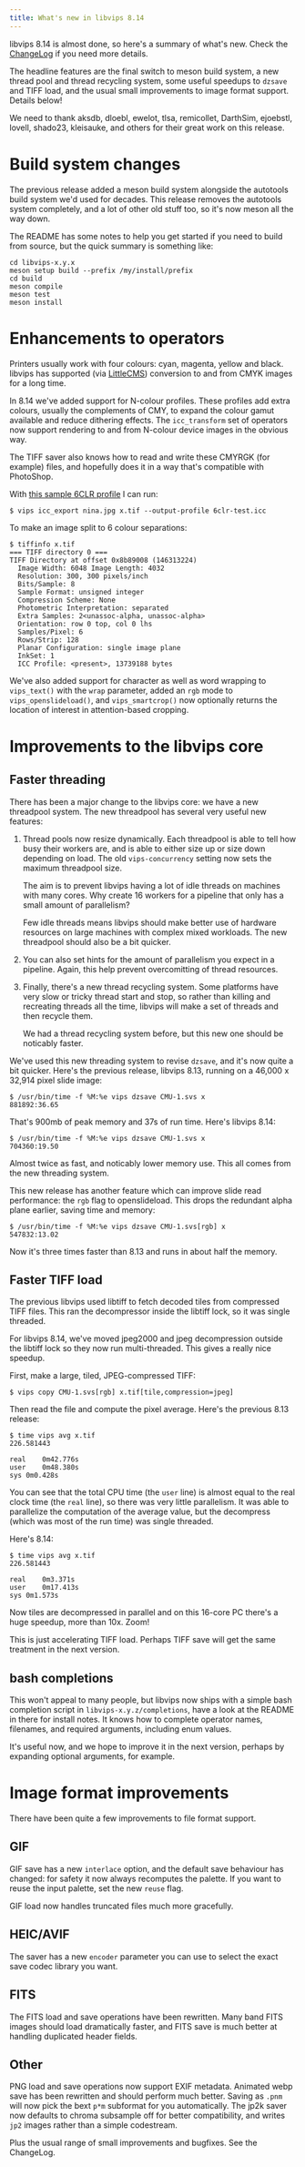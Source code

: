 ```yaml
---
title: What's new in libvips 8.14
---
```


libvips 8.14 is almost done, so here's a summary of what's new. Check the
[ChangeLog](https://github.com/libvips/libvips/blob/master/ChangeLog)
if you need more details.

The headline features are the final switch to meson build system, a new
thread pool and thread recycling system, some useful speedups to `dzsave` and
TIFF load, and the usual small improvements to image format support. Details
below!

We need to thank aksdb, dloebl, ewelot, tlsa, remicollet, DarthSim,
ejoebstl, lovell, shado23, kleisauke, and others for their great work on
this release.

# Build system changes

The previous release added a meson build system alongside the autotools build
system we'd used for decades. This release removes the autotools system
completely, and a lot of other old stuff too, so it's now meson all the way
down.

The README has some notes to help you get started if you need to build from
source, but the quick summary is something like:

```
cd libvips-x.y.x
meson setup build --prefix /my/install/prefix
cd build
meson compile
meson test
meson install
```

# Enhancements to operators

Printers usually work with four colours: cyan, magenta, yellow and black.
libvips has supported (via [LittleCMS](https://github.com/mm2/Little-CMS))
conversion to and from CMYK images for a long time.

In 8.14 we've added support for N-colour profiles. These profiles add extra
colours, usually the complements of CMY, to expand the colour gamut available
and reduce dithering effects. The `icc_transform` set of operators now 
support rendering to and from N-colour device images in the obvious way.

The TIFF saver also knows how to read and write these CMYRGK (for example)
files, and hopefully does it in a way that's compatible with PhotoShop.

With [this sample 6CLR
profile](https://github.com/libvips/libvips/files/9550789/6clr-test.icc.zip)
I can run:

```
$ vips icc_export nina.jpg x.tif --output-profile 6clr-test.icc
```

To make an image split to 6 colour separations:

```
$ tiffinfo x.tif
=== TIFF directory 0 ===
TIFF Directory at offset 0x8b89008 (146313224)
  Image Width: 6048 Image Length: 4032
  Resolution: 300, 300 pixels/inch
  Bits/Sample: 8
  Sample Format: unsigned integer
  Compression Scheme: None
  Photometric Interpretation: separated
  Extra Samples: 2<unassoc-alpha, unassoc-alpha>
  Orientation: row 0 top, col 0 lhs
  Samples/Pixel: 6
  Rows/Strip: 128
  Planar Configuration: single image plane
  InkSet: 1
  ICC Profile: <present>, 13739188 bytes
```

We've also added support for character as well as word wrapping
to `vips_text()` with the `wrap` parameter, added an `rgb` mode to
`vips_openslideload()`, and `vips_smartcrop()` now optionally returns the
location of interest in attention-based cropping.

# Improvements to the libvips core

## Faster threading

There has been a major change to the libvips core: we have a new threadpool
system. The new threadpool has several very useful new features:

1. Thread pools now resize dynamically. Each threadpool is able to tell how 
   busy their workers are, and is able to either size up or size down 
   depending on load. The old `vips-concurrency` setting now sets the maximum
   threadpool size.

   The aim is to prevent libvips having a lot of idle threads on machines with
   many cores. Why create 16 workers for a pipeline that only has a small
   amount of parallelism? 

   Few idle threads means libvips should make better use of hardware resources
   on large machines with complex mixed workloads. The new threadpool should
   also be a bit quicker.

2. You can also set hints for the amount of parallelism you expect in a
   pipeline. Again, this help prevent overcomitting of thread resources.

3. Finally, there's a new thread recycling system. Some platforms have very
   slow or tricky thread start and stop, so rather than killing and recreating
   threads all the time, libvips will make a set of threads and then recycle
   them.

   We had a thread recycling system before, but this new one should be
   noticably faster.

We've used this new threading system to revise `dzsave`, and it's now quite a
bit quicker. Here's the previous release, libvips 8.13, running on a
46,000 x 32,914 pixel slide image:

```
$ /usr/bin/time -f %M:%e vips dzsave CMU-1.svs x
881892:36.65
```

That's 900mb of peak memory and 37s of run time. Here's libvips 8.14:

```
$ /usr/bin/time -f %M:%e vips dzsave CMU-1.svs x
704360:19.50
```

Almost twice as fast, and noticably lower memory use. This all comes from the
new threading system.

This new release has another feature which can improve slide read
performance: the `rgb` flag to openslideload. This drops the redundant alpha 
plane earlier, saving time and memory:

```
$ /usr/bin/time -f %M:%e vips dzsave CMU-1.svs[rgb] x
547832:13.02
```

Now it's three times faster than 8.13 and runs in about half the memory.

## Faster TIFF load

The previous libvips used libtiff to fetch decoded tiles from compressed 
TIFF files. This ran the decompressor inside the libtiff lock, so it was
single threaded.

For libvips 8.14, we've moved jpeg2000 and jpeg decompression outside the
libtiff lock so they now run multi-threaded. This gives a really nice speedup.

First, make a large, tiled, JPEG-compressed TIFF:

```
$ vips copy CMU-1.svs[rgb] x.tif[tile,compression=jpeg]
```

Then read the file and compute the pixel average. Here's the previous 8.13
release:

```
$ time vips avg x.tif 
226.581443

real    0m42.776s
user    0m48.380s
sys 0m0.428s
```

You can see that the total CPU time (the `user` line) is almost equal to the
real clock time (the `real` line), so there was very little parallelism. It
was able to parallelize the computation of the average value, but the
decompress (which was most of the run time) was single threaded.

Here's 8.14:

```
$ time vips avg x.tif 
226.581443

real	0m3.371s
user	0m17.413s
sys	0m1.573s
```

Now tiles are decompressed in parallel and on this 16-core PC there's a
huge speedup, more than 10x. Zoom!

This is just accelerating TIFF load. Perhaps TIFF save will get the same
treatment in the next version.

## bash completions

This won't appeal to many people, but libvips now ships with a simple
bash completion script in `libvips-x.y.z/completions`, have a look at the
README in there for install notes. It knows how to complete operator names,
filenames, and required arguments, including enum values.

It's useful now, and we hope to improve it in the next version, perhaps by
expanding optional arguments, for example.

# Image format improvements

There have been quite a few improvements to file format support.

## **GIF** 

GIF save has a new `interlace` option, and the default save behaviour has
changed: for safety it now always recomputes the palette. If you want to
reuse the input palette, set the new `reuse` flag.

GIF load now handles truncated files much more gracefully.

## **HEIC/AVIF** 

The saver has a new `encoder` parameter you can use to select
the exact save codec library you want.

## **FITS** 

The FITS load and save operations have been rewritten. Many band
FITS images should load dramatically faster, and FITS save is much better at
handling duplicated header fields.

## Other

PNG load and save operations now support EXIF metadata.  Animated webp save
has been rewritten and should perform much better.  Saving as `.pnm` will
now pick the bext `p*m` subformat for you automatically.  The jp2k saver
now defaults to chroma subsample off for better compatibility, and writes
`jp2` images rather than a simple codestream.

Plus the usual range of small improvements and bugfixes. See the ChangeLog.
